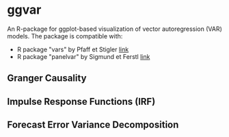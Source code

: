 # ggvar
An R-package for ggplot-based visualization of vector autoregression (VAR) models.
The package is compatible with:
* R package "vars" by Pfaff et Stigler [link](https://cran.r-project.org/web/packages/vars/vars.pdf)
* R package "panelvar" by Sigmund et Ferstl [link](https://cran.r-project.org/web/packages/panelvar/panelvar.pdf)

## Granger Causality


## Impulse Response Functions (IRF)


## Forecast Error Variance Decomposition
